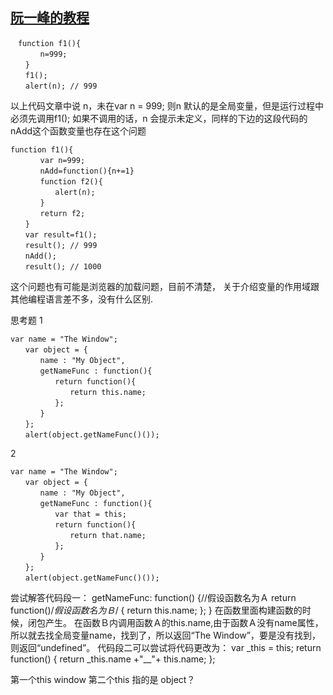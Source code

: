 ## [阮一峰的教程](http://www.ruanyifeng.com/blog/2009/08/learning_javascript_closures.html)

```
　function f1(){
　　　　n=999;
　　}
　　f1();
　　alert(n); // 999
```
以上代码文章中说 n，未在var n = 999;
则n 默认的是全局变量，但是运行过程中必须先调用f1(); 如果不调用的话，n 会提示未定义，同样的下边的这段代码的nAdd这个函数变量也存在这个问题
```
function f1(){
　　　　var n=999;
　　　　nAdd=function(){n+=1}
　　　　function f2(){
　　　　　　alert(n);
　　　　}
　　　　return f2;
　　}
　　var result=f1();
　　result(); // 999
　　nAdd();
　　result(); // 1000
```
这个问题也有可能是浏览器的加载问题，目前不清楚，
关于介绍变量的作用域跟其他编程语言差不多，没有什么区别.

思考题
1
```
var name = "The Window";
　　var object = {
　　　　name : "My Object",
　　　　getNameFunc : function(){
　　　　　　return function(){
　　　　　　　　return this.name;
　　　　　　};
　　　　}
　　};
　　alert(object.getNameFunc()());
```
2
```
var name = "The Window";
　　var object = {
　　　　name : "My Object",
　　　　getNameFunc : function(){
　　　　　　var that = this;
　　　　　　return function(){
　　　　　　　　return that.name;
　　　　　　};
　　　　}
　　};
　　alert(object.getNameFunc()());
```
尝试解答代码段一：
getNameFunc: function() {//假设函数名为Ａ
return function()/*假设函数名为Ｂ*/ { return this.name; };
}
在函数里面构建函数的时候，闭包产生。
在函数Ｂ内调用函数Ａ的this.name,由于函数Ａ没有name属性，所以就去找全局变量name，找到了，所以返回“The Window”，要是没有找到，则返回“undefined”。
代码段二可以尝试将代码更改为：
var _this = this;
return function() { return _this.name +"__"+ this.name; };

第一个this window
第二个this 指的是 object？